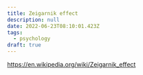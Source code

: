 ```yaml
---
title: Zeigarnik effect
description: null
date: 2022-06-23T08:10:01.423Z
tags:
  - psychology
draft: true
---
```


https://en.wikipedia.org/wiki/Zeigarnik_effect